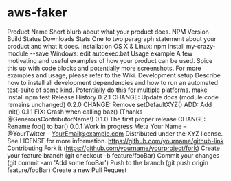 # aws-faker
Product Name Short blurb about what your product does.  NPM Version Build Status Downloads Stats  One to two paragraph statement about your product and what it does.    Installation OS X &amp; Linux:  npm install my-crazy-module --save Windows:  edit autoexec.bat Usage example A few motivating and useful examples of how your product can be used. Spice this up with code blocks and potentially more screenshots.  For more examples and usage, please refer to the Wiki.  Development setup Describe how to install all development dependencies and how to run an automated test-suite of some kind. Potentially do this for multiple platforms.  make install npm test Release History 0.2.1 CHANGE: Update docs (module code remains unchanged) 0.2.0 CHANGE: Remove setDefaultXYZ() ADD: Add init() 0.1.1 FIX: Crash when calling baz() (Thanks @GenerousContributorName!) 0.1.0 The first proper release CHANGE: Rename foo() to bar() 0.0.1 Work in progress Meta Your Name – @YourTwitter – YourEmail@example.com  Distributed under the XYZ license. See LICENSE for more information.  https://github.com/yourname/github-link  Contributing Fork it (https://github.com/yourname/yourproject/fork) Create your feature branch (git checkout -b feature/fooBar) Commit your changes (git commit -am 'Add some fooBar') Push to the branch (git push origin feature/fooBar) Create a new Pull Request
